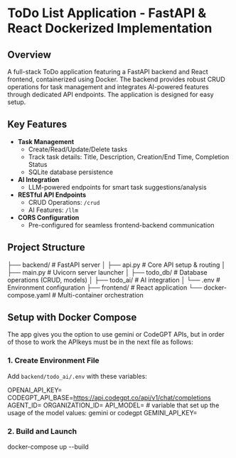 # ToDo List Application - FastAPI & React Dockerized Implementation

## Overview  
A full-stack ToDo application featuring a FastAPI backend and React frontend, containerized using Docker. The backend provides robust CRUD operations for task management and integrates AI-powered features through dedicated API endpoints. The application is designed for easy setup.

## Key Features  
- **Task Management**  
  - Create/Read/Update/Delete tasks  
  - Track task details: Title, Description, Creation/End Time, Completion Status  
  - SQLite database persistence  
- **AI Integration**  
  - LLM-powered endpoints for smart task suggestions/analysis  
- **RESTful API Endpoints**  
  - CRUD Operations: `/crud`  
  - AI Features: `/llm`  
- **CORS Configuration**  
  - Pre-configured for seamless frontend-backend communication  

## Project Structure  

├── backend/ # FastAPI server
│ ├── api.py # Core API setup & routing
│ ├── main.py # Uvicorn server launcher
│ ├── todo_db/ # Database operations (CRUD, models)
│ ├── todo_ai/ # AI integration
│ └── .env # Environment configuration
├── frontend/ # React application
└── docker-compose.yaml # Multi-container orchestration

## Setup with Docker Compose  

The app gives you the option to use gemini or CodeGPT APIs, but in order of those to work the APIkeys must be in the next file as follows:

### 1. Create Environment File  
Add `backend/todo_ai/.env` with these variables: 

OPENAI_API_KEY=
CODEGPT_API_BASE=https://api.codegpt.co/api/v1/chat/completions
AGENT_ID=
ORGANIZATION_ID=
API_MODEL=               # variable that set up the usage of the model values: gemini or codegpt 
GEMINI_API_KEY=

### 2. Build and Launch

docker-compose up --build
